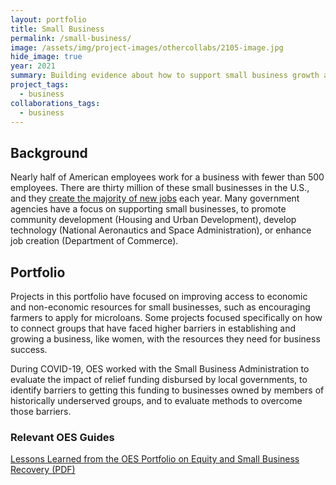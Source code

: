 ```yaml
---
layout: portfolio
title: Small Business
permalink: /small-business/
image: /assets/img/project-images/othercollabs/2105-image.jpg
hide_image: true
year: 2021
summary: Building evidence about how to support small business growth and success
project_tags:
  - business
collaborations_tags:
  - business
---
```


## Background
Nearly half of American employees work for a business with fewer than 500 employees.  There are thirty million of these small businesses in the U.S., and they <a href="https://www.sba.gov/article/2016/jul/20/advocacy-releases-updated-faq" target="_blank">create the majority of new jobs</a> each year. Many government agencies have a focus on supporting small businesses, to promote community development (Housing and Urban Development), develop technology (National Aeronautics and Space Administration), or enhance job creation (Department of Commerce).


## Portfolio
Projects in this portfolio have focused on improving access to economic and non-economic resources for small businesses, such as encouraging farmers to apply for microloans. Some projects focused specifically on how to connect groups that have faced higher barriers in establishing and growing a business, like women, with the resources they need for business success. 

During COVID-19, OES worked with the Small Business Administration to evaluate the impact of relief funding disbursed by local governments, to identify barriers to getting this funding to businesses owned by members of historically underserved groups, and to evaluate methods to overcome those barriers. 

### Relevant OES Guides
<a class="usa-button" href="http://oes.gsa.gov/assets/files/OES-small-business-access-and-equity-two-pager.pdf" target="_blank">Lessons Learned from the OES Portfolio on Equity and Small Business Recovery (PDF)</a>
<br><br>
